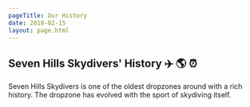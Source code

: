 ```yaml
---
pageTitle: Our History
date: 2018-02-15
layout: page.html
---
```


## Seven Hills Skydivers' History ✈️ 🌎 ⏰

Seven Hills Skydivers is one of the oldest dropzones around with a rich history. The dropzone has evolved with the sport of skydiving itself.